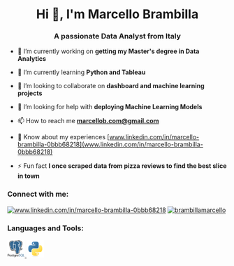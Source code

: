 <h1 align="center">Hi 👋, I'm Marcello Brambilla</h1>
<h3 align="center">A passionate Data Analyst from Italy</h3>

- 🔭 I’m currently working on **getting my Master's degree in Data Analytics**

- 🌱 I’m currently learning **Python and Tableau**

- 👯 I’m looking to collaborate on **dashboard and machine learning projects**

- 🤝 I’m looking for help with **deploying Machine Learning Models**

- 📫 How to reach me **marcellob.com@gmail.com**

- 📄 Know about my experiences [www.linkedin.com/in/marcello-brambilla-0bbb68218](www.linkedin.com/in/marcello-brambilla-0bbb68218)

- ⚡ Fun fact **I once scraped data from pizza reviews to find the best slice in town**

<h3 align="left">Connect with me:</h3>
<p align="left">
<a href="https://linkedin.com/in/www.linkedin.com/in/marcello-brambilla-0bbb68218" target="blank"><img align="center" src="https://raw.githubusercontent.com/rahuldkjain/github-profile-readme-generator/master/src/images/icons/Social/linked-in-alt.svg" alt="www.linkedin.com/in/marcello-brambilla-0bbb68218" height="30" width="40" /></a>
<a href="https://instagram.com/brambillamarcello" target="blank"><img align="center" src="https://raw.githubusercontent.com/rahuldkjain/github-profile-readme-generator/master/src/images/icons/Social/instagram.svg" alt="brambillamarcello" height="30" width="40" /></a>
</p>

<h3 align="left">Languages and Tools:</h3>
<p align="left"> <a href="https://www.postgresql.org" target="_blank" rel="noreferrer"> <img src="https://raw.githubusercontent.com/devicons/devicon/master/icons/postgresql/postgresql-original-wordmark.svg" alt="postgresql" width="40" height="40"/> </a> <a href="https://www.python.org" target="_blank" rel="noreferrer"> <img src="https://raw.githubusercontent.com/devicons/devicon/master/icons/python/python-original.svg" alt="python" width="40" height="40"/> </a> </p>


